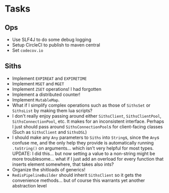 # Tasks
## Ops
* Use SLF4J to do some debug logging
* Setup CircleCI to publish to maven central 
* Set `codecov.io`

## Siths
* Implement `EXPIREAT` and `EXPIRETIME`
* Implement `MSET` and `MGET`
* Implement `ZSET` operations! I had forgotten
* Implement a distributed counter!
* Implement `MutableMap`.
* What if I simplify complex operations such as those of `SithsSet` or `SithsList` by making them lua scripts?
* I don't really enjoy passing around either `SithsClient`, `SithsClientPool`, `SithsConnectionPool`, etc. It makes for an inconsistent interface. Perhaps I just should pass around `SithsConnectionPool`s for client-facing classes (Such as `SithsClient` and `SithsDSL`)
* I should make any `Any` parameters to `Siths` into `String`s, since the `Any`s confuse me, and the only help they provide is automatically running `.toString()` on arguments... which isn't very helpful for most types. UPDATE: I did this... but now setting a value to a non-string might be more troublesome... what if I just add an overload for every function that inserts element somewhere, that takes also ints?
* Organize the shitloads of generics!
* `RedisPipelineBuilder` should inherit `SithsClient` so it gets the convenience methods... but of course this warrants yet another abstraction level
